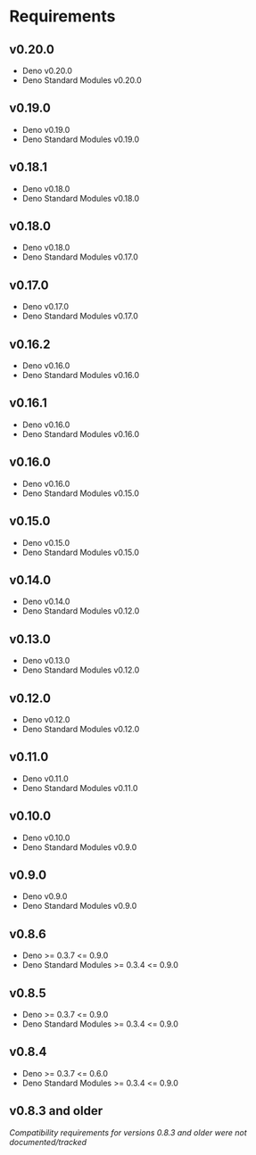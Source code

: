 # Requirements

## v0.20.0

* Deno v0.20.0
* Deno Standard Modules v0.20.0

## v0.19.0

* Deno v0.19.0
* Deno Standard Modules v0.19.0

## v0.18.1

* Deno v0.18.0
* Deno Standard Modules v0.18.0

## v0.18.0

* Deno v0.18.0
* Deno Standard Modules v0.17.0

## v0.17.0

* Deno v0.17.0
* Deno Standard Modules v0.17.0

## v0.16.2

* Deno v0.16.0
* Deno Standard Modules v0.16.0

## v0.16.1

* Deno v0.16.0
* Deno Standard Modules v0.16.0

## v0.16.0

* Deno v0.16.0
* Deno Standard Modules v0.15.0

## v0.15.0

* Deno v0.15.0
* Deno Standard Modules v0.15.0

## v0.14.0

* Deno v0.14.0
* Deno Standard Modules v0.12.0

## v0.13.0

* Deno v0.13.0
* Deno Standard Modules v0.12.0

## v0.12.0

* Deno v0.12.0
* Deno Standard Modules v0.12.0

## v0.11.0

* Deno v0.11.0
* Deno Standard Modules v0.11.0

## v0.10.0

* Deno v0.10.0
* Deno Standard Modules v0.9.0

## v0.9.0

* Deno v0.9.0
* Deno Standard Modules v0.9.0


## v0.8.6

* Deno >= 0.3.7 <= 0.9.0
* Deno Standard Modules >= 0.3.4 <= 0.9.0

## v0.8.5

* Deno >= 0.3.7 <= 0.9.0
* Deno Standard Modules >= 0.3.4 <= 0.9.0

## v0.8.4

* Deno >= 0.3.7 <= 0.6.0
* Deno Standard Modules >= 0.3.4 <= 0.9.0

## v0.8.3 and older

_Compatibility requirements for versions 0.8.3 and older were not documented/tracked_

